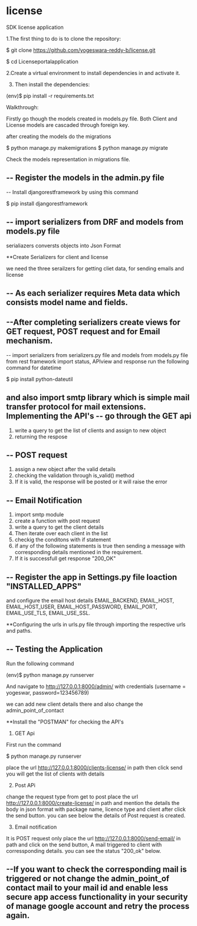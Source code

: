 # license
SDK license application

1.The first thing to do is to clone the repository:

$ git clone https://github.com/yogeswara-reddy-b/license.git

$ cd Licenseportalapplication

2.Create a virtual environment to install dependencies in and activate it.

3. Then install the dependencies:

(env)$ pip install -r requirements.txt


Walkthrough:

Firstly go though the models created in models.py file. Both Client and License models are cascaded through foreign key. 

after creating the models do the migrations

$ python manage.py makemigrations
$ python manage.py migrate
 
 Check the models representation in migrations file.
 
-- Register the models in the admin.py file
-- 

-- Install djangorestframework by using this command

$ pip install djangorestframework

-- import serializers from DRF and models from models.py file
-- 
serialiazers conversts objects into Json Format

**Create Serializers for client and license

we need the three serailzers for getting cliet data, for sending emails and license 

-- As each serializer requires Meta data which consists model name and fields.
--

--After completing serializers create views for GET request, POST request and for Email mechanism.
--
-- import serializers from serializers.py file and models from models.py file
 from rest framework import status, APIview and response
run the following command for datetime

$ pip install python-dateutil

and also import smtp library which is simple mail transfer protocol for mail extensions.
Implementing the API's
-- go through the GET api
--

1. write a query to get the list of clients and assign to new object
2. returning the respose 

-- POST request 
--
1. assign a new object after the valid details
2. checking the validation through is_valid() method
3. If it is valid, the response will be posted or it will raise the error

-- Email Notification
--
 1. import smtp module
 2. create a function with post request
 3. write a query to get the client details
 4. Then iterate over each client in the list
 5. checkig the conditons with if statement 
 6. if any of the following statements is true then sending a message with corresponding details mentioned in the requirement.
 7. If it is successfull get response "200_OK"
 
-- Register the app in Settings.py file loaction "INSTALLED_APPS"
 --
 and configure the email host details 
EMAIL_BACKEND, 
EMAIL_HOST, 
EMAIL_HOST_USER, 
EMAIL_HOST_PASSWORD, 
EMAIL_PORT, 
EMAIL_USE_TLS, 
EMAIL_USE_SSL.

**Configuring the urls in urls.py file through importing the respective urls and paths.


-- Testing the Application
--

 Run the following command

(env)$ python manage.py runserver

And navigate to http://127.0.0.1:8000/admin/ with credentials (username = yogeswar, password=123456789)

we can add new client details there and also change the admin_point_of_contact 



**Install the "POSTMAN" for checking the API's

1. GET Api

First run the command

$ python manage.py runserver

place the url http://127.0.0.1:8000/clients-license/ in path then click send
you will get the list of clients with details

2. Post APi
 
change the request type from get to post
place the url http://127.0.0.1:8000/create-license/ in path and mention the details the body in json format
with package name, licence type and client after click the send button. 
you can see below the details of Post request is created.

3. Email notification

It is POST request only
place the url http://127.0.0.1:8000/send-email/ in path and click on the send button, A mail triggered to client with corressponding details. 
you can see the status "200_ok" below.

--If you want to check the corresponding mail is triggered or not change the admin_point_of contact mail to your mail id and enable less secure app access functionality in your security of manage google account and retry the process again. 
--


 
 
 
 


 
 
 
 
 
